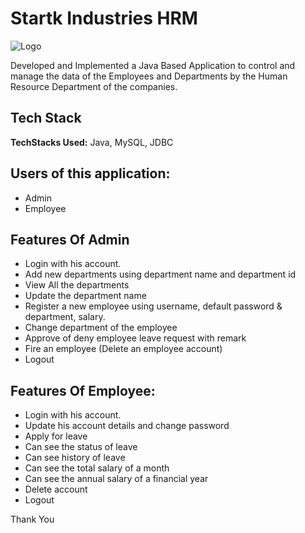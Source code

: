 
# Startk Industries HRM

![Logo](https://oyster.ignimgs.com/mediawiki/apis.ign.com/marvel-studios-cinematic-universe/c/c4/Stark_industries_1.jpg?width=640)



Developed and Implemented a Java Based Application to control and manage the data of the
Employees and Departments by the Human Resource Department of the companies.




## Tech Stack

**TechStacks Used:** Java, MySQL, JDBC


## Users of this application:

 - Admin
 - Employee
## Features Of Admin

- Login with his account.
- Add new departments using department name and department id
- View All the departments
- Update the department name
- Register a new employee using username, default password & department, salary.
- Change department of the employee
- Approve of deny employee leave request with remark
- Fire an employee (Delete an employee account)
- Logout



## Features Of Employee:

- Login with his account.
- Update his account details and change password
- Apply for leave
- Can see the status of leave
- Can see history of leave
- Can see the total salary of a month
- Can see the annual salary of a financial year
- Delete account
- Logout

Thank You
